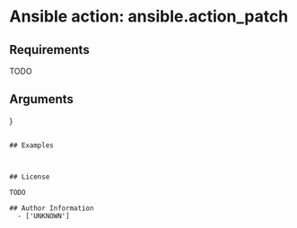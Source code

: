 # Ansible action: ansible.action_patch





## Requirements

TODO

## Arguments

}
```

## Examples



## License

TODO

## Author Information
  - ['UNKNOWN']
